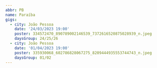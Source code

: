 ```yaml
---
abbr: PB
name: Paraíba
gigs:
  - city: João Pessoa
    date: '24/03/2023 19:00'
    poster: 334572470_890789002146539_7372616520875028939_n.jpeg
    daysGroup: 24/25/26
  - city: João Pessoa
    date: '01/04/2023 19:00'
    poster: 335930068_602786828067275_8209444935553744743_n.jpeg
    daysGroup: 01/02
---
```


